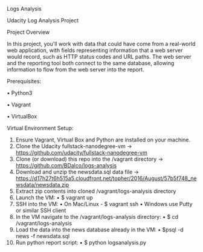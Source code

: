 Logs Analysis

Udacity Log Analysis Project

Project Overview

In this project, you'll work with data that could have come from a real-world web application, with fields representing information that a web server would record, such as HTTP status codes and URL paths. The web server and the reporting tool both connect to the same database, allowing information to flow from the web server into the report.

Prerequisites:

• Python3

• Vagrant

• VirtualBox


Virtual Environment Setup:

1. Ensure Vagrant, Virtual Box and Python are installed on your machine.
2. Clone the Udacity fullstack-nanodegree-vm -> https://github.com/udacity/fullstack-nanodegree-vm
3. Clone (or download) this repo into the /vagrant directory -> https://github.com/BDalco/logs-analysis
4. Download and unzip the newsdata.sql data file -> https://d17h27t6h515a5.cloudfront.net/topher/2016/August/57b5f748_newsdata/newsdata.zip
5. Extract zip contents into cloned /vagrant/logs-analysis directory
6. Launch the VM:
  • $ vagrant up
7. SSH into the VM:
  • On Mac/Linux - $ vagrant ssh
  • Windows use Putty or similar SSH client
8. In the VM navigate to the /vagrant/logs-analysis directory:
  • $ cd /vagrant/logs-analysis
9. Load the data into the news database already in the VM:
  • $psql -d news -f newsdata.sql
10. Run python report script:
  • $ python logsanalysis.py

